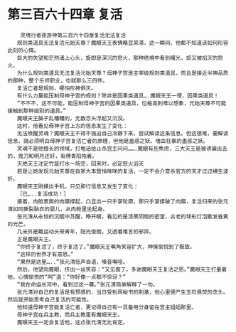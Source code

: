 # 第三百六十四章 复活
        灵境行者夜游神第三百六十四章复活无法复活
       规则类道具无法复活元始天尊？魔眼天王表情略显呆滞，这一瞬间，他都不知道该如何形容此刻的心情。
       巨大的失望和茫然涌上心头，旋即是深沉的怒火，那种绝境中看到曙光，却又被掐灭的怒火。
       为什么规则类道具无法复活元始天尊？母神子宫是主宰级规则类道具，而且是接近半神品质的那种，整个乐师职业，也就那么三四件。
       复活亡者是规则，哪怕形神俱灭。
       有什么力量能压制母神子宫的规则？除非是因果类道具….魔眼天王一愣，因果类道具！
       “不不不，这不可能，能压制母神子宫的因果类道具，位格高到难以想象，元始天尊不可能接触到那种级别的道具。”
       魔眼天王脑子乱糟糟的，无数念头浮起又沉没。
       这时，他看见母神子宫上方的信息发生了变化：
       无法唤醒灵魂？魔眼天王不得不强迫自己冷静下来，尝试解读这条信息。但这很难，要解读信息，就必须明白母神子宫复活亡者的原理，但他是蛊惑之妖，嗜血狂暴的蛊惑之妖。
       灵魂不是他擅长的领域，打电话给止杀宫主问问…….魔眼有些焦虑，三大天王是被诱骗出去的，鬼刀和明月还好，有傅青阳拖着。
       灭绝天王注定竹篮打水一场空，回来时，必定怒火滔天
       若是让她发现元始天尊在自家大本营悄咪咪的复活，一定不会介意杀官方的天才过过横生波折。
       魔眼天王刚摸出手机，只见那行信息又发生了变化：
       ［已…..复活成功！］
       接着，肉舱表面的肉膜撑起，凸显出一只手掌轮廓，那只手掌撑破了肉膜，复活归来的张元清如同撕裂胎衣的婴儿，从肉舱里坐起身。
       张元清从永恒的沉眠中苏醒，睁开眼，看见的是漆黑阴暗的密室，古老的球形灯泡散发昏黄的光芒。
       几米外是戴运动头带青年，阳光俊朗，又透着难言的邪异。
       正是魔眼天王。
       “你终于复活了，终于复活了。”魔眼天王嘴角笑容扩大，神情愉悦到了极致。
       “这样的世界才有意思。”
       “果然是这里…..”张元清低声自语，嗓音嘴哑。
       然后，他望向魔眼，挤出一丝笑容：“又见面了，多谢魔眼天王复活之恩。”魔眼天王打量着他，心情愉悦的“呵”道：“你好像一点都不惊讶？”
       “我在命运长河中，看到过这一幕。”张元清简单解释了一句。
       张元清对自己的复活是有预感的，当日受到周秘书的刺激，他心里便产生玉石俱焚的念头。然后就开始思考自己复活的可能性。
       他知道母神子宫能复活亡者，更记得自己有一具备用分身留在宫主姐姐那里。
       母神子宫在兵主教，而兵主教里有魔眼天王。
       魔眼天王一定会复活他，这点张元清无比肯定。